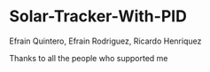 # Solar-Tracker-With-PID
Efrain Quintero, Efrain Rodriguez, Ricardo Henriquez


Thanks to all the people who supported me
